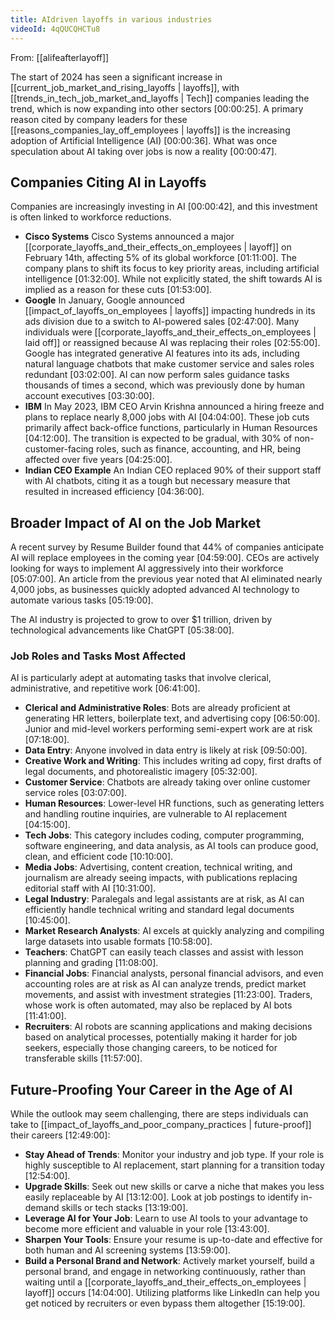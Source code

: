 ```yaml
---
title: AIdriven layoffs in various industries
videoId: 4qQUCQHCTu8
---
```


From: [[alifeafterlayoff]] <br/> 

The start of 2024 has seen a significant increase in [[current_job_market_and_rising_layoffs | layoffs]], with [[trends_in_tech_job_market_and_layoffs | Tech]] companies leading the trend, which is now expanding into other sectors <a class="yt-timestamp" data-t="00:00:25">[00:00:25]</a>. A primary reason cited by company leaders for these [[reasons_companies_lay_off_employees | layoffs]] is the increasing adoption of Artificial Intelligence (AI) <a class="yt-timestamp" data-t="00:00:36">[00:00:36]</a>. What was once speculation about AI taking over jobs is now a reality <a class="yt-timestamp" data-t="00:00:47">[00:00:47]</a>.

## Companies Citing AI in Layoffs

Companies are increasingly investing in AI <a class="yt-timestamp" data-t="00:00:42">[00:00:42]</a>, and this investment is often linked to workforce reductions.

*   **Cisco Systems**
    Cisco Systems announced a major [[corporate_layoffs_and_their_effects_on_employees | layoff]] on February 14th, affecting 5% of its global workforce <a class="yt-timestamp" data-t="01:11:00">[01:11:00]</a>. The company plans to shift its focus to key priority areas, including artificial intelligence <a class="yt-timestamp" data-t="01:32:00">[01:32:00]</a>. While not explicitly stated, the shift towards AI is implied as a reason for these cuts <a class="yt-timestamp" data-t="01:53:00">[01:53:00]</a>.
*   **Google**
    In January, Google announced [[impact_of_layoffs_on_employees | layoffs]] impacting hundreds in its ads division due to a switch to AI-powered sales <a class="yt-timestamp" data-t="02:47:00">[02:47:00]</a>. Many individuals were [[corporate_layoffs_and_their_effects_on_employees | laid off]] or reassigned because AI was replacing their roles <a class="yt-timestamp" data-t="02:55:00">[02:55:00]</a>. Google has integrated generative AI features into its ads, including natural language chatbots that make customer service and sales roles redundant <a class="yt-timestamp" data-t="03:02:00">[03:02:00]</a>. AI can now perform sales guidance tasks thousands of times a second, which was previously done by human account executives <a class="yt-timestamp" data-t="03:30:00">[03:30:00]</a>.
*   **IBM**
    In May 2023, IBM CEO Arvin Krishna announced a hiring freeze and plans to replace nearly 8,000 jobs with AI <a class="yt-timestamp" data-t="04:04:00">[04:04:00]</a>. These job cuts primarily affect back-office functions, particularly in Human Resources <a class="yt-timestamp" data-t="04:12:00">[04:12:00]</a>. The transition is expected to be gradual, with 30% of non-customer-facing roles, such as finance, accounting, and HR, being affected over five years <a class="yt-timestamp" data-t="04:25:00">[04:25:00]</a>.
*   **Indian CEO Example**
    An Indian CEO replaced 90% of their support staff with AI chatbots, citing it as a tough but necessary measure that resulted in increased efficiency <a class="yt-timestamp" data-t="04:36:00">[04:36:00]</a>.

## Broader Impact of AI on the Job Market

A recent survey by Resume Builder found that 44% of companies anticipate AI will replace employees in the coming year <a class="yt-timestamp" data-t="04:59:00">[04:59:00]</a>. CEOs are actively looking for ways to implement AI aggressively into their workforce <a class="yt-timestamp" data-t="05:07:00">[05:07:00]</a>. An article from the previous year noted that AI eliminated nearly 4,000 jobs, as businesses quickly adopted advanced AI technology to automate various tasks <a class="yt-timestamp" data-t="05:19:00">[05:19:00]</a>.

The AI industry is projected to grow to over $1 trillion, driven by technological advancements like ChatGPT <a class="yt-timestamp" data-t="05:38:00">[05:38:00]</a>.

### Job Roles and Tasks Most Affected

AI is particularly adept at automating tasks that involve clerical, administrative, and repetitive work <a class="yt-timestamp" data-t="06:41:00">[06:41:00]</a>.

*   **Clerical and Administrative Roles**: Bots are already proficient at generating HR letters, boilerplate text, and advertising copy <a class="yt-timestamp" data-t="06:50:00">[06:50:00]</a>. Junior and mid-level workers performing semi-expert work are at risk <a class="yt-timestamp" data-t="07:18:00">[07:18:00]</a>.
*   **Data Entry**: Anyone involved in data entry is likely at risk <a class="yt-timestamp" data-t="09:50:00">[09:50:00]</a>.
*   **Creative Work and Writing**: This includes writing ad copy, first drafts of legal documents, and photorealistic imagery <a class="yt-timestamp" data-t="05:32:00">[05:32:00]</a>.
*   **Customer Service**: Chatbots are already taking over online customer service roles <a class="yt-timestamp" data-t="03:07:00">[03:07:00]</a>.
*   **Human Resources**: Lower-level HR functions, such as generating letters and handling routine inquiries, are vulnerable to AI replacement <a class="yt-timestamp" data-t="04:15:00">[04:15:00]</a>.
*   **Tech Jobs**: This category includes coding, computer programming, software engineering, and data analysis, as AI tools can produce good, clean, and efficient code <a class="yt-timestamp" data-t="10:10:00">[10:10:00]</a>.
*   **Media Jobs**: Advertising, content creation, technical writing, and journalism are already seeing impacts, with publications replacing editorial staff with AI <a class="yt-timestamp" data-t="10:31:00">[10:31:00]</a>.
*   **Legal Industry**: Paralegals and legal assistants are at risk, as AI can efficiently handle technical writing and standard legal documents <a class="yt-timestamp" data-t="10:45:00">[10:45:00]</a>.
*   **Market Research Analysts**: AI excels at quickly analyzing and compiling large datasets into usable formats <a class="yt-timestamp" data-t="10:58:00">[10:58:00]</a>.
*   **Teachers**: ChatGPT can easily teach classes and assist with lesson planning and grading <a class="yt-timestamp" data-t="11:08:00">[11:08:00]</a>.
*   **Financial Jobs**: Financial analysts, personal financial advisors, and even accounting roles are at risk as AI can analyze trends, predict market movements, and assist with investment strategies <a class="yt-timestamp" data-t="11:23:00">[11:23:00]</a>. Traders, whose work is often automated, may also be replaced by AI bots <a class="yt-timestamp" data-t="11:41:00">[11:41:00]</a>.
*   **Recruiters**: AI robots are scanning applications and making decisions based on analytical processes, potentially making it harder for job seekers, especially those changing careers, to be noticed for transferable skills <a class="yt-timestamp" data-t="11:57:00">[11:57:00]</a>.

## Future-Proofing Your Career in the Age of AI

While the outlook may seem challenging, there are steps individuals can take to [[impact_of_layoffs_and_poor_company_practices | future-proof]] their careers <a class="yt-timestamp" data-t="12:49:00">[12:49:00]</a>:

*   **Stay Ahead of Trends**: Monitor your industry and job type. If your role is highly susceptible to AI replacement, start planning for a transition today <a class="yt-timestamp" data-t="12:54:00">[12:54:00]</a>.
*   **Upgrade Skills**: Seek out new skills or carve a niche that makes you less easily replaceable by AI <a class="yt-timestamp" data-t="13:12:00">[13:12:00]</a>. Look at job postings to identify in-demand skills or tech stacks <a class="yt-timestamp" data-t="13:19:00">[13:19:00]</a>.
*   **Leverage AI for Your Job**: Learn to use AI tools to your advantage to become more efficient and valuable in your role <a class="yt-timestamp" data-t="13:43:00">[13:43:00]</a>.
*   **Sharpen Your Tools**: Ensure your resume is up-to-date and effective for both human and AI screening systems <a class="yt-timestamp" data-t="13:59:00">[13:59:00]</a>.
*   **Build a Personal Brand and Network**: Actively market yourself, build a personal brand, and engage in networking continuously, rather than waiting until a [[corporate_layoffs_and_their_effects_on_employees | layoff]] occurs <a class="yt-timestamp" data-t="14:04:00">[14:04:00]</a>. Utilizing platforms like LinkedIn can help you get noticed by recruiters or even bypass them altogether <a class="yt-timestamp" data-t="15:19:00">[15:19:00]</a>.